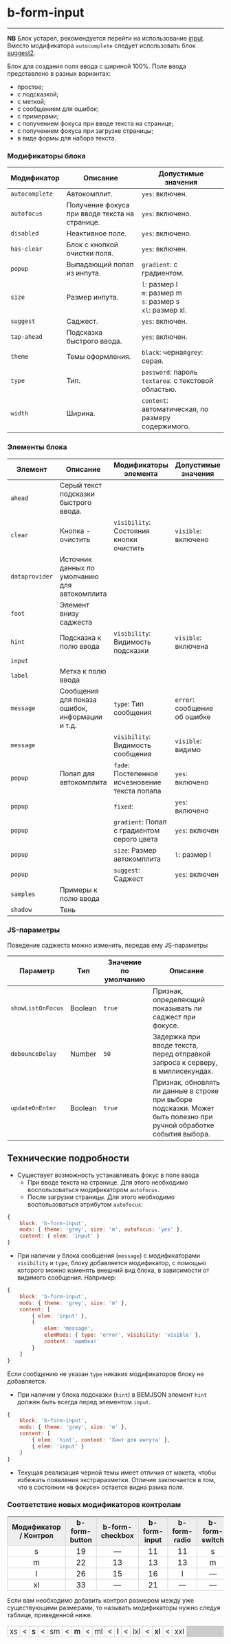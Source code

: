 # b-form-input
----
**NB** Блок устарел, рекомендуется перейти на использование [input](../input/input.ru.md).
Вместо модификатора `autocomplete` следует использовать блок [suggest2](../suggest2/suggest2.ru.md).

Блок для создания поля ввода с шириной 100%. Поле ввода представлено в разных вариантах:

* простое;
* с подсказкой;
* с меткой;
* с сообщением для ошибок;
* с примерами;
* с получением фокуса при вводе текста на странице;
* с получением фокуса при загрузке страницы;
* в виде формы для набора текста.

### Модификаторы блока

Модификатор | Описание | Допустимые значения
--- | --- | ---
`autocomplete` | Автокомплит. | `yes`: включен.
`autofocus` | Получение фокуса при вводе текста на странице. | `yes`: включено.
`disabled` | Неактивное поле. | `yes`: включено.
`has-clear` | Блок с кнопкой очистки поля.  | `yes`: включен.
`popup` | Выпадающий попап из инпута. | `gradient`: с градиентом.
`size` | Размер инпута. | `l`: размер l<br>`m`: размер m<br>`s`: размер s<br>`xl`: размер xl.<br>
`suggest` | Саджест. | `yes`: включен.
`tap-ahead` | Подсказка быстрого ввода. | `yes`: включен.
`theme` | Темы оформления. | `black`: черная<be>`grey`: серая.<br>
`type` | Тип. | `password`: пароль<br>`textarea`: с текстовой областью.<br>
`width` | Ширина. | `content`: автоматическая, по размеру содержимого.


### Элементы блока

Элемент | Описание | Модификаторы элемента | Допустимые значения
--- | ---  | --- | ---
`ahead` | Серый текст подсказки быстрого ввода.
`clear` | Кнопка - очистить  | `visibility`: Состояния кнопки очистить |`visible`: включено
`dataprovider`| Источник данных по умолчанию для автокомплита
`foot` | Элемент внизу саджеста
`hint` | Подсказка к полю ввода |`visibility`: Видимость подсказки |`visible`: включена
`input`|
`label`| Метка к полю ввода
`message`| Сообщения для показа ошибок, информации и т.д. | `type`: Тип сообщения | `error`: сообщение об ошибке
`message`| |`visibility`: Видимость сообщения |`visible`: видимо
`popup` | Попап для автокомплита | `fade`: Постепенное исчезновение текста попапа | `yes`: включено
`popup` | | `fixed`: | `yes`: включено
`popup` | |`gradient`: Попап с градиентом серого цвета | `yes`: включен
`popup` | |`size`: Размер автокомплита |`l`: размер l
`popup` | |`suggest`: Саджест | `yes`: включен
`samples`| Примеры к полю ввода
`shadow` | Тень


### JS-параметры

Поведение саджеста можно изменить, передав ему JS-параметры

Параметр | Тип | Значение по умолчанию | Описание
--- | --- | --- | ---
`showListOnFocus` | Boolean | `true` | Признак, определяющий показывать ли саджест при фокусе.
`debounceDelay` | Number | `50` |Задержка при вводе текста, перед отправкой запроса к серверу, в миллисекундах.
`updateOnEnter` | Boolean | `true` |Признак, обновлять ли данные в строке при выборе подсказки. Может быть полезно при ручной обработке события выбора.


## Технические подробности

* Существует возможность устанавливать фокус в поле ввода
   * При вводе текста на странице. Для этого необходимо воспользоваться модификатором `autofocus`.
   * После загрузки страницы. Для этого необходимо воспользоваться атрибутом `autofocus`:

```js
{
    block: 'b-form-input',
    mods: { theme: 'grey', size: 'm', autofocus: 'yes' },
    content: { elem: 'input' }
}
```

* При наличии у блока сообщения (`message`) с модификаторами `visibility` и `type`, блоку добавляется модификатор, с помощью которого можно изменять внешний
вид блока, в зависимости от видимого сообщения. Например:

```js
{
    block: 'b-form-input',
    mods: { theme: 'grey', size: 'm' },
    content: [
        { elem: 'input' },
        {
            elem: 'message',
            elemMods: { type: 'error', visibility: 'visible' },
            content: 'ошибка!'
        }
    ]
}
```

Если сообщению не указан `type` никаких модификаторов блоку не добавляется.

* При наличии у блока подсказки (`hint`) в BEMJSON элемент `hint` должен быть всегда перед элементом `input`.

```js
{
    block: 'b-form-input',
    mods: { theme: 'grey', size: 'm' },
    content: [
        { elem: 'hint', content: 'Хинт для инпута' },
        { elem: 'input' }
    ]
}
```

* Текущая реализация черной темы имеет отличия от макета, чтобы избежать появления экстраразметки. Отличие заключается в том, что в состоянии «в фокусе» остается видна рамка поля.

### Соответствие новых модификаторов контролам

<table cellspacing="1" bgcolor="#ccc" style="margin-bottom: 10px; border-collapse: separate;">
    <tr style="background: #eee;">
        <th style="padding: 3px 10px;">Модификатор / Контрол</th>
        <th style="padding: 3px 10px;">b-form-button</th>
        <th style="padding: 3px 10px;">b-form-checkbox</th>
        <th style="padding: 3px 10px;">b-form-input</th>
        <th style="padding: 3px 10px;">b-form-radio</th>
        <th style="padding: 3px 10px;">b-form-switch</th>
        <th style="padding: 3px 10px;">b-form-select</th>
    </tr>
    <tr style="font-size: 110%; background: #fff;">
        <td style="padding: 2px 0;text-align: center;">s</td>
        <td style="padding: 2px 0;text-align: center;">19</td>
        <td style="padding: 2px 0;text-align: center;">—</td>
        <td style="padding: 2px 0;text-align: center;">11</td>
        <td style="padding: 2px 0;text-align: center;">11</td>
        <td style="padding: 2px 0;text-align: center;">s</td>
        <td style="padding: 2px 0;text-align: center;">s</td>
    </tr>
    <tr style="font-size: 110%; background: #fff;">
        <td style="padding: 2px 0; text-align: center;">m</td>
        <td style="padding: 2px 0;text-align: center;">22</td>
        <td style="padding: 2px 0;text-align: center;">13</td>
        <td style="padding: 2px 0;text-align: center;">13</td>
        <td style="padding: 2px 0;text-align: center;">13</td>
        <td style="padding: 2px 0;text-align: center;">m</td>
        <td style="padding: 2px 0;text-align: center;">m</td>
    </tr>
    <tr style="font-size: 110%; background: #fff;">
        <td style="padding: 2px 0;text-align: center;">l</td>
        <td style="padding: 2px 0;text-align: center;">26</td>
        <td style="padding: 2px 0;text-align: center;">15</td>
        <td style="padding: 2px 0;text-align: center;">16</td>
        <td style="padding: 2px 0;text-align: center;">l</td>
        <td style="padding: 2px 0;text-align: center;">—</td>
        <td style="padding: 2px 0;text-align: center;">l</td>
    </tr>
    <tr style="font-size: 110%; background: #fff;">
        <td style="padding: 2px 0;text-align: center;">xl</td>
        <td style="padding: 2px 0;text-align: center;">33</td>
        <td style="padding: 2px 0;text-align: center;">—</td>
        <td style="padding: 2px 0;text-align: center;">21</td>
        <td style="padding: 2px 0;text-align: center;">—</td>
        <td style="padding: 2px 0;text-align: center;">—</td>
        <td style="padding: 2px 0;text-align: center;">—</td>
    </tr>
</table>

Если вам необходимо добавить контрол размером между уже существующими размерами, то называть модификаторы нужно следуя таблице, приведенной ниже.

<table cellspacing="1" bgcolor="#ccc" style="font-size: 120%; border-collapse: separate;">
    <tr style="background: #fff;">
        <td style="padding: 2px 5px;text-align: center;">xs</td>
        <td style="padding: 2px 5px;text-align: center;">&lt;</td>
        <td style="font-weight: 600;padding: 2px 5px;text-align: center;">s</td>
        <td style="padding: 2px 5px;text-align: center;">&lt;</td>
        <td style="padding: 2px 5px;text-align: center;">sm</td>
        <td style="padding: 2px 5px;text-align: center;">&lt;</td>
        <td style="font-weight: 600;padding: 2px 5px;text-align: center;">m</td>
        <td style="padding: 2px 5px;text-align: center;">&lt;</td>
        <td style="padding: 2px 5px;text-align: center;">ml</td>
        <td style="padding: 2px 5px;text-align: center;">&lt;</td>
        <td style="font-weight: 600;padding: 2px 5px;text-align: center;">l</td>
        <td style="padding: 2px 5px;text-align: center;">&lt;</td>
        <td style="padding: 2px 5px;text-align: center;">lxl</td>
        <td style="padding: 2px 5px;text-align: center;">&lt;</td>
        <td style="font-weight: 600;padding: 2px 5px;text-align: center;">xl</td>
        <td style="padding: 2px 5px;text-align: center;">&lt;</td>
        <td style="padding: 2px 5px;text-align: center;">xxl</td>
    </tr>
</table>
